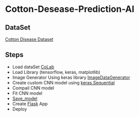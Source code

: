 # Cotton-Desease-Prediction-AI
## DataSet
[Cotton Disease Dataset](https://www.kaggle.com/janmejaybhoi/cotton-disease-dataset)

## Steps
- Load dataSet [CoLab](https://colab.research.google.com/)
- Load Library (tensorflow, keras, matplotlib)
- Image Generator Using keras library [ImageDataGenerator](https://keras.io/api/preprocessing/image/)
- Create custom CNN model using [keras.Sequential](https://keras.io/api/models/sequential/)
- Compail CNN model
- Fit CNN model
- [Save_model](https://keras.io/api/models/model_saving_apis/)
- Create [Flask](https://flask.palletsprojects.com/en/1.1.x/) App
- Deploy 
